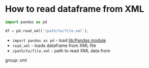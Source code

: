# How to read dataframe from XML

```python
import pandas as pd

df = pd.read_xml('/path/to/file.xml');
```

- `import pandas as pd` - load [lib:Pandas module](/python-pandas/how-to-install-pandas)
- `read_xml` - loads dataframe from XML file
- `/path/to/file.xml` - path to read XML data from

group: xml


